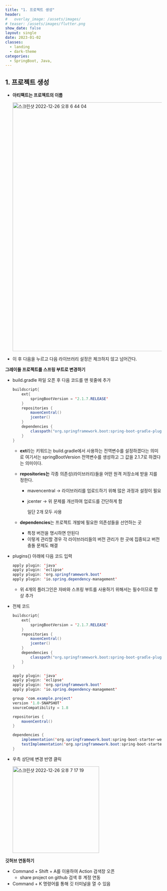 ```yaml
---
title: "1. 프로젝트 생성"
header:
#   overlay_image: /assets/images/
# teaser: /assets/images/flutter.png
show_date: false
layout: single
date: 2023-01-02
classes:
  - landing
  - dark-theme
categories:
  - SpringBoot, Java,
---
```


## 1. 프로젝트 생성

- **아티팩트는 프로젝트의 이름**
    
    <img width="799" alt="스크린샷 2022-12-26 오후 6 44 04" src="https://user-images.githubusercontent.com/79856225/209546527-502b6484-07a2-46c0-8977-55527aa49eea.png">
    
- 이 후 다음을 누르고 다음 라이브러리 설정은 체크하지 않고 넘어간다.

**그레이들 프로젝트를 스프링 부트로 변경하기**

- build.gradle 파일 오픈 후 다음 코드를 맨 윗줄에 추가
    
    ```java
    buildscript{
        ext{
            springBootVersion = '2.1.7.RELEASE'
        }
        repositories {
            mavenCentral()
            jcenter()
        }
        dependencies {
            classpath("org.springframework.boot:spring-boot-gradle-plugin:${springBootVersion}")
        }
    }
    ```
    
    - **ext**라는 키워드는 build.gradle에서 사용하는 전역변수를 설정하겠다는 의미로 여기서는 springBootVersion 전역변수를 생성하고 그 값을 2.1.7로 하겠다는 의미이다.
    - **repositories는** 각종 의존성(라이브러리)들을 어떤 원격 저장소에 받을 지를 정한다.
        - mavencentral → 라이브러리를 업로드하기 위해 많은 과정과 설정이 필요
        - jcenter → 위 문제를 개선하여 업로드를 간단하게 함
            
            일단 2개 모두 사용
            
    - **dependencies**는 프로젝트 개발에 필요한 의존성들을 선언하는 곳
        - 특정 버전을 명시하면 안된다
        - 이렇게 관리할 경우 각 라이브러리들의 버전 관리가 한 곳에 집중되고 버전 충돌 문제도 해결
- plugins{} 아래에 다음 코드 입력
    
    ```java
    apply plugin: 'java'
    apply plugin: 'eclipse'
    apply plugin: 'org.springframework.boot'
    apply plugin: 'io.spring.dependency-management'
    ```
    
    - 위 4개의 플러그인은 자바와 스프링 부트를 사용하기 위해서는 필수이므로 항상 추가
    
- 전체 코드
    
    ```java
    buildscript{
        ext{
            springBootVersion = '2.1.7.RELEASE'
        }
        repositories {
            mavenCentral()
            jcenter()
        }
        dependencies {
            classpath("org.springframework.boot:spring-boot-gradle-plugin:${springBootVersion}")
        }
    }
    
    apply plugin: 'java'
    apply plugin: 'eclipse'
    apply plugin: 'org.springframework.boot'
    apply plugin: 'io.spring.dependency-management'
    
    group 'com.example.project'
    version '1.0-SNAPSHOT'
    sourceCompatibility = 1.8
    
    repositories {
        mavenCentral()
    }
    
    dependencies {
        implementation('org.springframework.boot:spring-boot-starter-web')
        testImplementation('org.springframework.boot:spring-boot-starter-test')
    }
    ```
    
- 우측 상단에 변경 반영 클릭
    
    <img width="278" alt="스크린샷 2022-12-26 오후 7 17 19" src="https://user-images.githubusercontent.com/79856225/209546532-91364b86-2231-4fab-b867-c76aae1600ee.png">
    

**깃허브 연동하기**

- Command + Shift + A를 이용하여 Action 검색창 오픈
    - share project on github 검색 후 계정 연동
- Command + K 명령어를 통해 깃 터미널을 열 수 있음